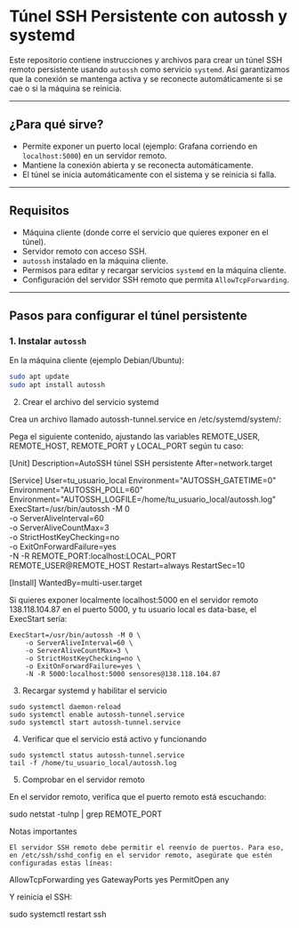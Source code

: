 # Túnel SSH Persistente con autossh y systemd

Este repositorio contiene instrucciones y archivos para crear un túnel SSH remoto persistente usando `autossh` como servicio `systemd`. Así garantizamos que la conexión se mantenga activa y se reconecte automáticamente si se cae o si la máquina se reinicia.

---

## ¿Para qué sirve?

- Permite exponer un puerto local (ejemplo: Grafana corriendo en `localhost:5000`) en un servidor remoto.
- Mantiene la conexión abierta y se reconecta automáticamente.
- El túnel se inicia automáticamente con el sistema y se reinicia si falla.

---

## Requisitos

- Máquina cliente (donde corre el servicio que quieres exponer en el túnel).
- Servidor remoto con acceso SSH.
- `autossh` instalado en la máquina cliente.
- Permisos para editar y recargar servicios `systemd` en la máquina cliente.
- Configuración del servidor SSH remoto que permita `AllowTcpForwarding`.

---

## Pasos para configurar el túnel persistente

### 1. Instalar `autossh`

En la máquina cliente (ejemplo Debian/Ubuntu):

```bash
sudo apt update
sudo apt install autossh
```
2. Crear el archivo del servicio systemd

Crea un archivo llamado autossh-tunnel.service en /etc/systemd/system/:

Pega el siguiente contenido, ajustando las variables REMOTE_USER, REMOTE_HOST, REMOTE_PORT y LOCAL_PORT según tu caso:

[Unit]
Description=AutoSSH túnel SSH persistente
After=network.target

[Service]
User=tu_usuario_local
Environment="AUTOSSH_GATETIME=0"
Environment="AUTOSSH_POLL=60"
Environment="AUTOSSH_LOGFILE=/home/tu_usuario_local/autossh.log"
ExecStart=/usr/bin/autossh -M 0 \
    -o ServerAliveInterval=60 \
    -o ServerAliveCountMax=3 \
    -o StrictHostKeyChecking=no \
    -o ExitOnForwardFailure=yes \
    -N -R REMOTE_PORT:localhost:LOCAL_PORT REMOTE_USER@REMOTE_HOST
Restart=always
RestartSec=10

[Install]
WantedBy=multi-user.target

Si quieres exponer localmente localhost:5000 en el servidor remoto 138.118.104.87 en el puerto 5000, y tu usuario local es data-base, el ExecStart sería:
```
ExecStart=/usr/bin/autossh -M 0 \
    -o ServerAliveInterval=60 \
    -o ServerAliveCountMax=3 \
    -o StrictHostKeyChecking=no \
    -o ExitOnForwardFailure=yes \
    -N -R 5000:localhost:5000 sensores@138.118.104.87
```
3. Recargar systemd y habilitar el servicio

```
sudo systemctl daemon-reload
sudo systemctl enable autossh-tunnel.service
sudo systemctl start autossh-tunnel.service
```
4. Verificar que el servicio está activo y funcionando
```
sudo systemctl status autossh-tunnel.service
tail -f /home/tu_usuario_local/autossh.log
```
5. Comprobar en el servidor remoto

En el servidor remoto, verifica que el puerto remoto está escuchando:

sudo netstat -tulnp | grep REMOTE_PORT

Notas importantes

    El servidor SSH remoto debe permitir el reenvío de puertos. Para eso, en /etc/ssh/sshd_config en el servidor remoto, asegúrate que estén configuradas estas líneas:

AllowTcpForwarding yes
GatewayPorts yes
PermitOpen any

Y reinicia el SSH:

sudo systemctl restart ssh
